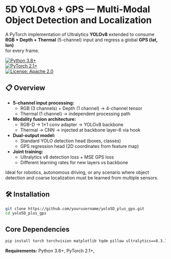 # 5D YOLOv8 + GPS — Multi-Modal Object Detection and Localization

A PyTorch implementation of Ultralytics **YOLOv8** extended to consume  
**RGB + Depth + Thermal** (5-channel) input and regress a global **GPS (lat, lon)**  
for every frame.

[![Python 3.8+](https://img.shields.io/badge/Python-3.8+-blue.svg)](https://www.python.org/)  
[![PyTorch 2.1+](https://img.shields.io/badge/PyTorch-2.1%2B-red.svg)](https://pytorch.org/)  
[![License: Apache 2.0](https://img.shields.io/badge/License-Apache_2.0-yellow.svg)](LICENSE)

## 📋 Overview

* **5-channel input processing:**
  * RGB (3 channels) + Depth (1 channel) → 4-channel tensor
  * Thermal (1 channel) → independent processing path
* **Modality fusion architecture:**
  * RGB-D → 1×1 conv adapter → YOLOv8 backbone
  * Thermal → CNN → injected at backbone layer-6 via hook
* **Dual-output model:**
  * Standard YOLO detection head (boxes, classes)
  * GPS regression head (2D coordinates from feature map)
* **Joint training:**
  * Ultralytics v8 detection loss + MSE GPS loss
  * Different learning rates for new layers vs backbone

Ideal for robotics, autonomous driving, or any scenario where object
detection and coarse localization must be learned from multiple sensors.

## 🛠 Installation

```bash
git clone https://github.com/yourusername/yolo5D_plus_gps.git
cd yolo5D_plus_gps
```

## Core Dependencies
```bash
pip install torch torchvision matplotlib tqdm pillow ultralytics==8.3.140
```

**Requirements:** Python 3.8+, PyTorch 2.1+,
